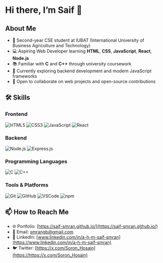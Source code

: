 # Hi there, I’m Saif 👋

## About Me

- 🏫 Second-year CSE student at IUBAT (International University of Business Agriculture and Technology)
- 💻 Aspiring Web Developer learning **HTML**, **CSS**, **JavaScript**, **React**, **Node.js**
- 📚 Familiar with **C** and **C++** through university coursework
- 🌱 Currently exploring backend development and modern JavaScript frameworks
- 🎯 Open to collaborate on web projects and open-source contributions

## 🛠️ Skills

<!-- Use markdown image badges for each technology -->

### Frontend

![HTML5](https://img.shields.io/badge/HTML5-E34F26?style=flat&logo=html5&logoColor=white) ![CSS3](https://img.shields.io/badge/CSS3-1572B6?style=flat&logo=css3&logoColor=white) ![JavaScript](https://img.shields.io/badge/JavaScript-F7DF1E?style=flat&logo=javascript&logoColor=black) ![React](https://img.shields.io/badge/React-61DAFB?style=flat&logo=react&logoColor=black)

### Backend

![Node.js](https://img.shields.io/badge/Node.js-339933?style=flat&logo=nodedotjs&logoColor=white) ![Express.js](https://img.shields.io/badge/Express.js-000000?style=flat&logo=express&logoColor=white)

### Programming Languages

![C](https://img.shields.io/badge/C-00599C?style=flat&logo=c&logoColor=white) ![C++](https://img.shields.io/badge/C++-00599C?style=flat&logo=c%2B%2B&logoColor=white)

### Tools & Platforms

![Git](https://img.shields.io/badge/Git-F05032?style=flat&logo=git&logoColor=white) ![GitHub](https://img.shields.io/badge/GitHub-181717?style=flat&logo=github&logoColor=white) ![VSCode](https://img.shields.io/badge/VSCode-007ACC?style=flat&logo=visualstudiocode&logoColor=white) ![npm](https://img.shields.io/badge/npm-CB3837?style=flat&logo=npm&logoColor=white)

<!-- ## 📂 Projects

### [Project Name](#)

_One-liner about what it does_

- 🔧 Built with: React, Node.js, CSS Modules
- 🚀 Live Demo: [link]()
- 📖 Source Code: [GitHub](#)

### [Another Project](#)

_Quick description_

- 🔧 Built with: HTML, CSS, JavaScript
- 📖 Source Code: [GitHub](#) -->

<!-- ## 📝 Future Tech & Learning Roadmap

- -->

## 📫 How to Reach Me

- 🌐 Portfolio: [https://saif-smran.github.io/](https://saif-smran.github.io/)
- 📧 Email: [smrangb@gmail.com](https://smrangb@gmail.com)
- 💼 LinkedIn: [www.linkedin.com/in/a-h-m-saif-smran](https://www.linkedin.com/in/a-h-m-saif-smran)
- 🐦 Twitter: [https://x.com/Soron_Hosain](https://https://x.com/Soron_Hosain)
